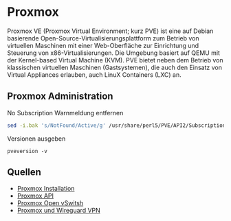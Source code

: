 # Proxmox

Proxmox VE (Proxmox Virtual Environment; kurz PVE) ist eine auf Debian basierende Open-Source-Virtualisierungsplattform zum Betrieb von virtuellen Maschinen mit einer Web-Oberfläche zur Einrichtung und Steuerung von x86-Virtualisierungen. Die Umgebung basiert auf QEMU mit der Kernel-based Virtual Machine (KVM). PVE bietet neben dem Betrieb von klassischen virtuellen Maschinen (Gastsystemen), die auch den Einsatz von Virtual Appliances erlauben, auch LinuX Containers (LXC) an.

## Proxmox Administration

No Subscription Warnmeldung entfernen

```sh
sed -i.bak 's/NotFound/Active/g' /usr/share/perl5/PVE/API2/Subscription.pm && systemctl restart pveproxy.service
```

Versionen ausgeben

`pveversion -v`

## Quellen

* [Proxmox Installation](/proxmox/proxmox-installation)
* [Proxmox API](/proxmox/proxmox-api)
* [Proxmox Open vSwitsh](/proxmox/proxmox-openvswitch)
* [Proxmox und Wireguard VPN](proxmox/proxmox-wireguard)